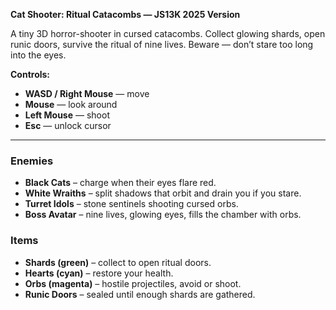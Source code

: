 **Cat Shooter: Ritual Catacombs — JS13K 2025 Version**

A tiny 3D horror-shooter in cursed catacombs.
Collect glowing shards, open runic doors, survive the ritual of nine lives.
Beware — don’t stare too long into the eyes.

**Controls:**

* **WASD / Right Mouse** — move
* **Mouse** — look around
* **Left Mouse** — shoot
* **Esc** — unlock cursor

---

### Enemies

* **Black Cats** – charge when their eyes flare red.
* **White Wraiths** – split shadows that orbit and drain you if you stare.
* **Turret Idols** – stone sentinels shooting cursed orbs.
* **Boss Avatar** – nine lives, glowing eyes, fills the chamber with orbs.

### Items

* **Shards (green)** – collect to open ritual doors.
* **Hearts (cyan)** – restore your health.
* **Orbs (magenta)** – hostile projectiles, avoid or shoot.
* **Runic Doors** – sealed until enough shards are gathered.
